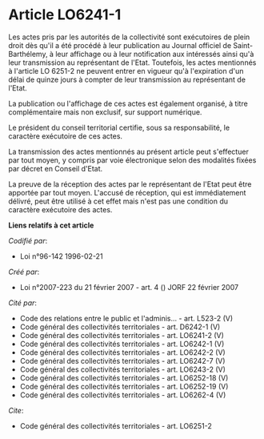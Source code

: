 # Article LO6241-1

Les actes pris par les autorités de la collectivité sont exécutoires de plein droit dès qu'il a été procédé à leur
publication au Journal officiel de Saint-Barthélemy, à leur affichage ou à leur notification aux intéressés ainsi qu'à leur
transmission au représentant de l'Etat. Toutefois, les actes mentionnés à l'article LO 6251-2 ne peuvent entrer en vigueur
qu'à l'expiration d'un délai de quinze jours à compter de leur transmission au représentant de l'Etat. 

La publication ou l'affichage de ces actes est également organisé, à titre complémentaire mais non exclusif, sur support
numérique. 

Le président du conseil territorial certifie, sous sa responsabilité, le caractère exécutoire de ces actes. 

La transmission des actes mentionnés au présent article peut s'effectuer par tout moyen, y compris par voie électronique
selon des modalités fixées par décret en Conseil d'Etat. 

La preuve de la réception des actes par le représentant de l'Etat peut être apportée par tout moyen. L'accusé de réception,
qui est immédiatement délivré, peut être utilisé à cet effet mais n'est pas une condition du caractère exécutoire des actes.

**Liens relatifs à cet article**

_Codifié par_:

  - Loi n°96-142 1996-02-21

_Créé par_:

  - Loi n°2007-223 du 21 février 2007 - art. 4 () JORF 22 février 2007

_Cité par_:

  - Code des relations entre le public et l'adminis... - art. L523-2 (V)
  - Code général des collectivités territoriales - art. D6242-1 (V)
  - Code général des collectivités territoriales - art. LO6241-2 (V)
  - Code général des collectivités territoriales - art. LO6242-1 (V)
  - Code général des collectivités territoriales - art. LO6242-2 (V)
  - Code général des collectivités territoriales - art. LO6242-7 (V)
  - Code général des collectivités territoriales - art. LO6243-2 (V)
  - Code général des collectivités territoriales - art. LO6252-18 (V)
  - Code général des collectivités territoriales - art. LO6252-19 (V)
  - Code général des collectivités territoriales - art. LO6262-4 (V)

_Cite_:

  - Code général des collectivités territoriales - art. LO6251-2
